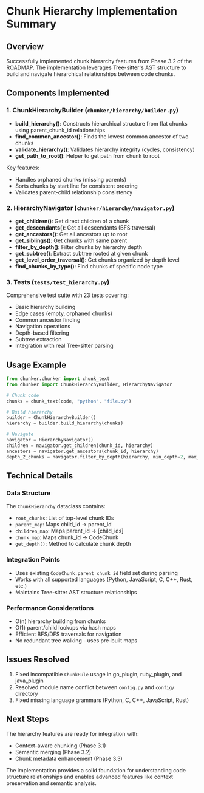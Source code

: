 # Chunk Hierarchy Implementation Summary

## Overview
Successfully implemented chunk hierarchy features from Phase 3.2 of the ROADMAP. The implementation leverages Tree-sitter's AST structure to build and navigate hierarchical relationships between code chunks.

## Components Implemented

### 1. ChunkHierarchyBuilder (`chunker/hierarchy/builder.py`)
- **build_hierarchy()**: Constructs hierarchical structure from flat chunks using parent_chunk_id relationships
- **find_common_ancestor()**: Finds the lowest common ancestor of two chunks
- **validate_hierarchy()**: Validates hierarchy integrity (cycles, consistency)
- **get_path_to_root()**: Helper to get path from chunk to root

Key features:
- Handles orphaned chunks (missing parents)
- Sorts chunks by start line for consistent ordering
- Validates parent-child relationship consistency

### 2. HierarchyNavigator (`chunker/hierarchy/navigator.py`)
- **get_children()**: Get direct children of a chunk
- **get_descendants()**: Get all descendants (BFS traversal)
- **get_ancestors()**: Get all ancestors up to root
- **get_siblings()**: Get chunks with same parent
- **filter_by_depth()**: Filter chunks by hierarchy depth
- **get_subtree()**: Extract subtree rooted at given chunk
- **get_level_order_traversal()**: Get chunks organized by depth level
- **find_chunks_by_type()**: Find chunks of specific node type

### 3. Tests (`tests/test_hierarchy.py`)
Comprehensive test suite with 23 tests covering:
- Basic hierarchy building
- Edge cases (empty, orphaned chunks)
- Common ancestor finding
- Navigation operations
- Depth-based filtering
- Subtree extraction
- Integration with real Tree-sitter parsing

## Usage Example
```python
from chunker.chunker import chunk_text
from chunker import ChunkHierarchyBuilder, HierarchyNavigator

# Chunk code
chunks = chunk_text(code, "python", "file.py")

# Build hierarchy
builder = ChunkHierarchyBuilder()
hierarchy = builder.build_hierarchy(chunks)

# Navigate
navigator = HierarchyNavigator()
children = navigator.get_children(chunk_id, hierarchy)
ancestors = navigator.get_ancestors(chunk_id, hierarchy)
depth_2_chunks = navigator.filter_by_depth(hierarchy, min_depth=2, max_depth=2)
```

## Technical Details

### Data Structure
The `ChunkHierarchy` dataclass contains:
- `root_chunks`: List of top-level chunk IDs
- `parent_map`: Maps child_id → parent_id
- `children_map`: Maps parent_id → [child_ids]
- `chunk_map`: Maps chunk_id → CodeChunk
- `get_depth()`: Method to calculate chunk depth

### Integration Points
- Uses existing `CodeChunk.parent_chunk_id` field set during parsing
- Works with all supported languages (Python, JavaScript, C, C++, Rust, etc.)
- Maintains Tree-sitter AST structure relationships

### Performance Considerations
- O(n) hierarchy building from chunks
- O(1) parent/child lookups via hash maps
- Efficient BFS/DFS traversals for navigation
- No redundant tree walking - uses pre-built maps

## Issues Resolved
1. Fixed incompatible `ChunkRule` usage in go_plugin, ruby_plugin, and java_plugin
2. Resolved module name conflict between `config.py` and `config/` directory
3. Fixed missing language grammars (Python, C, C++, JavaScript, Rust)

## Next Steps
The hierarchy features are ready for integration with:
- Context-aware chunking (Phase 3.1)
- Semantic merging (Phase 3.2)
- Chunk metadata enhancement (Phase 3.3)

The implementation provides a solid foundation for understanding code structure relationships and enables advanced features like context preservation and semantic analysis.